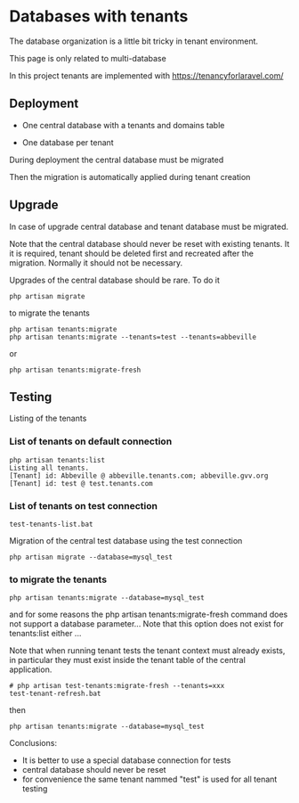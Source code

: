 # Databases with tenants

The database organization is a little bit tricky in tenant environment.

This page is only related to multi-database

In this project tenants are implemented with https://tenancyforlaravel.com/

## Deployment

* One central database with a tenants and domains table

* One database per tenant

During deployment the central database must be migrated

Then the migration is automatically applied during tenant creation

## Upgrade

In case of upgrade central database and tenant database must be migrated.

Note that the central database should never be reset with existing tenants. It it is required, tenant should be deleted first and recreated after the migration. Normally it should not be necessary.

Upgrades of the central database should be rare. To do it

    php artisan migrate
    
to migrate the tenants

    php artisan tenants:migrate
    php artisan tenants:migrate --tenants=test --tenants=abbeville

or

    php artisan tenants:migrate-fresh
    
    
## Testing

Listing of the tenants

### List of tenants on default connection

    php artisan tenants:list
    Listing all tenants.
    [Tenant] id: Abbeville @ abbeville.tenants.com; abbeville.gvv.org
    [Tenant] id: test @ test.tenants.com
    
### List of tenants on test connection
    
    test-tenants-list.bat
    
Migration of the central test database using the test connection
    
    php artisan migrate --database=mysql_test
    
### to migrate the tenants

    php artisan tenants:migrate --database=mysql_test
    
and for some reasons the php artisan tenants:migrate-fresh command does not support a database parameter... Note that this option does not exist for tenants:list either ...

Note that when running tenant tests the tenant context must already exists, in particular they must exist inside the tenant table of the central application.

    # php artisan test-tenants:migrate-fresh --tenants=xxx
    test-tenant-refresh.bat

then
    
    php artisan tenants:migrate --database=mysql_test

Conclusions:

* It is better to use a special database connection for tests
* central database should never be reset 
* for convenience the same tenant nammed "test" is used for all tenant testing


    